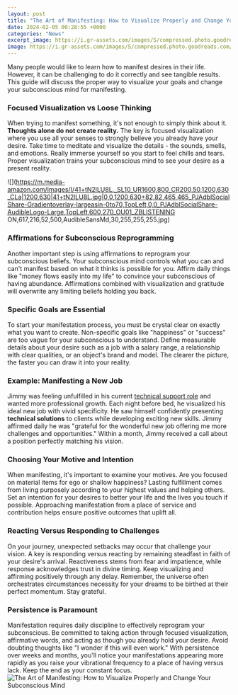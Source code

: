 ```yaml
---
layout: post
title: "The Art of Manifesting: How to Visualize Properly and Change Your Subconscious Mind"
date: 2024-02-05 00:28:55 +0000
categories: "News"
excerpt_image: https://i.gr-assets.com/images/S/compressed.photo.goodreads.com/books/1657517528i/61319539._UY630_SR1200,630_.jpg
image: https://i.gr-assets.com/images/S/compressed.photo.goodreads.com/books/1657517528i/61319539._UY630_SR1200,630_.jpg
---
```


Many people would like to learn how to manifest desires in their life. However, it can be challenging to do it correctly and see tangible results. This guide will discuss the proper way to visualize your goals and change your subconscious mind for manifesting.
### Focused Visualization vs Loose Thinking
When trying to manifest something, it's not enough to simply think about it. **Thoughts alone do not create reality.** The key is focused visualization where you use all your senses to strongly believe you already have your desire. Take time to meditate and visualize the details - the sounds, smells, and emotions. Really immerse yourself so you start to feel chills and tears. Proper visualization trains your subconscious mind to see your desire as a present reality. 

![](https://m.media-amazon.com/images/I/41+tN2lLU8L._SL10_UR1600,800_CR200,50,1200,630_CLa|1200,630|41+tN2lLU8L.jpg|0,0,1200,630+82,82,465,465_PJAdblSocialShare-Gradientoverlay-largeasin-0to70,TopLeft,0,0_PJAdblSocialShare-AudibleLogo-Large,TopLeft,600,270_OU01_ZBLISTENING ON,617,216,52,500,AudibleSansMd,30,255,255,255.jpg)
### Affirmations for Subconscious Reprogramming 
Another important step is using affirmations to reprogram your subconscious beliefs. Your subconscious mind controls what you can and can't manifest based on what it thinks is possible for you. Affirm daily things like "money flows easily into my life" to convince your subconscious of having abundance. Affirmations combined with visualization and gratitude will overwrite any limiting beliefs holding you back.
### Specific Goals are Essential 
To start your manifestation process, you must be crystal clear on exactly what you want to create. Non-specific goals like "happiness" or "success" are too vague for your subconscious to understand. Define measurable details about your desire such as a job with a salary range, a relationship with clear qualities, or an object's brand and model. The clearer the picture, the faster you can draw it into your reality. 
### Example: Manifesting a New Job
Jimmy was feeling unfulfilled in his current [technical support role](https://store.fi.io.vn/collection/alewine) and wanted more professional growth. Each night before bed, he visualized his ideal new job with vivid specificity. He saw himself confidently presenting **technical solutions** to clients while developing exciting new skills. Jimmy affirmed daily he was "grateful for the wonderful new job offering me more challenges and opportunities." Within a month, Jimmy received a call about a position perfectly matching his vision.
### Choosing Your Motive and Intention 
When manifesting, it's important to examine your motives. Are you focused on material items for ego or shallow happiness? Lasting fulfillment comes from living purposely according to your highest values and helping others. Set an intention for your desires to better your life and the lives you touch if possible. Approaching manifestation from a place of service and contribution helps ensure positive outcomes that uplift all. 
### Reacting Versus Responding to Challenges 
On your journey, unexpected setbacks may occur that challenge your vision. A key is responding versus reacting by remaining steadfast in faith of your desire's arrival. Reactiveness stems from fear and impatience, while response acknowledges trust in divine timing. Keep visualizing and affirming positively through any delay. Remember, the universe often orchestrates circumstances necessity for your dreams to be birthed at their perfect momentum. Stay grateful.
### Persistence is Paramount
Manifestation requires daily discipline to effectively reprogram your subconscious. Be committed to taking action through focused visualization, affirmative words, and acting as though you already hold your desire. Avoid doubting thoughts like "I wonder if this will even work." With persistence over weeks and months, you'll notice your manifestations appearing more rapidly as you raise your vibrational frequency to a place of having versus lack. Keep the end as your constant focus.
![The Art of Manifesting: How to Visualize Properly and Change Your Subconscious Mind](https://i.gr-assets.com/images/S/compressed.photo.goodreads.com/books/1657517528i/61319539._UY630_SR1200,630_.jpg)
